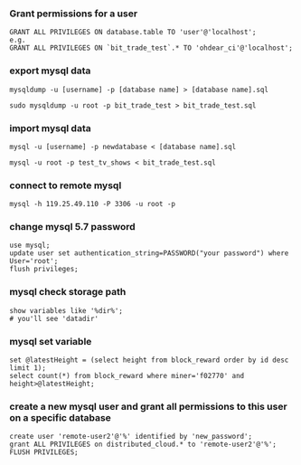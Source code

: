 ### Grant permissions for a user
```shell script
GRANT ALL PRIVILEGES ON database.table TO 'user'@'localhost';
e.g.
GRANT ALL PRIVILEGES ON `bit_trade_test`.* TO 'ohdear_ci'@'localhost';
```

### export mysql data
```shell script
mysqldump -u [username] -p [database name] > [database name].sql

sudo mysqldump -u root -p bit_trade_test > bit_trade_test.sql
```

### import mysql data
```shell script
mysql -u [username] -p newdatabase < [database name].sql

mysql -u root -p test_tv_shows < bit_trade_test.sql
```

### connect to remote mysql
````shell script
mysql -h 119.25.49.110 -P 3306 -u root -p
````

### change mysql 5.7 password
```shell script
use mysql;
update user set authentication_string=PASSWORD("your password") where User='root';
flush privileges;
```

### mysql check storage path 
```shell script
show variables like '%dir%';
# you'll see 'datadir'
```
### mysql set variable
```shell script
set @latestHeight = (select height from block_reward order by id desc limit 1);
select count(*) from block_reward where miner='f02770' and height>@latestHeight;
```

### create a new mysql user and grant all permissions to this user on a specific database
```shell
create user 'remote-user2'@'%' identified by 'new_password';
grant ALL PRIVILEGES on distributed_cloud.* to 'remote-user2'@'%';
FLUSH PRIVILEGES;
```